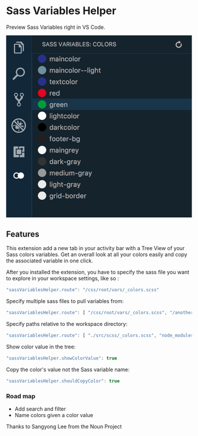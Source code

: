 # Sass Variables Helper

Preview Sass Variables right in VS Code.

![Sass Variables Helper](https://raw.githubusercontent.com/Nkzq/sass-variables-helper/master/resources/sass-variables.png)

## Features

This extension add a new tab in your activity bar with a Tree View of your Sass colors variables.
Get an overall look at all your colors easily and copy the associated variable in one click.

After you installed the extension, you have to specify the sass file you want to explore in your workspace settings, like so :

```js
"sassVariablesHelper.route": "/css/root/vars/_colors.scss"
```

Specify multiple sass files to pull variables from:

```js
"sassVariablesHelper.route": [ "/css/root/vars/_colors.scss", "/another/file/_other-colors.scss" ]
```

Specify paths relative to the workspace directory:

```js
"sassVariablesHelper.route": [ "./src/scss/_colors.scss", "node_modules/relative/dir/_colors.scss" ]
```

Show color value in the tree:

```js
"sassVariablesHelper.showColorValue": true
```

Copy the color's value not the Sass variable name:

```js
"sassVariablesHelper.shouldCopyColor": true
```

### Road map

- Add search and filter
- Name colors given a color value

Thanks to Sangyong Lee from the Noun Project
